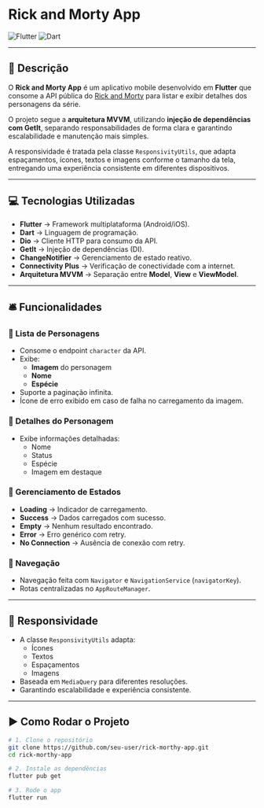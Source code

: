 # Rick and Morty App

![Flutter](https://img.shields.io/badge/Flutter-3.32.4-blue?logo=flutter)
![Dart](https://img.shields.io/badge/Dart-3.8.1-blue?logo=dart)

---

## 📃 Descrição

O **Rick and Morty App** é um aplicativo mobile desenvolvido em **Flutter** que consome a API pública do [Rick and Morty](https://rickandmortyapi.com/) para listar e exibir detalhes dos personagens da série.  

O projeto segue a **arquitetura MVVM**, utilizando **injeção de dependências com GetIt**, separando responsabilidades de forma clara e garantindo escalabilidade e manutenção mais simples.  

A responsividade é tratada pela classe `ResponsivityUtils`, que adapta espaçamentos, ícones, textos e imagens conforme o tamanho da tela, entregando uma experiência consistente em diferentes dispositivos.

---

## 💻 Tecnologias Utilizadas

- **Flutter** → Framework multiplataforma (Android/iOS).  
- **Dart** → Linguagem de programação.  
- **Dio** → Cliente HTTP para consumo da API.  
- **GetIt** → Injeção de dependências (DI).  
- **ChangeNotifier** → Gerenciamento de estado reativo.  
- **Connectivity Plus** → Verificação de conectividade com a internet.  
- **Arquitetura MVVM** → Separação entre **Model**, **View** e **ViewModel**.  

---

## 🛎️ Funcionalidades

### 🔹 Lista de Personagens
- Consome o endpoint `character` da API.  
- Exibe:
  - **Imagem** do personagem  
  - **Nome**  
  - **Espécie**  
- Suporte a paginação infinita.  
- Ícone de erro exibido em caso de falha no carregamento da imagem.  

### 🔹 Detalhes do Personagem
- Exibe informações detalhadas:
  - Nome  
  - Status  
  - Espécie  
  - Imagem em destaque  

### 🔹 Gerenciamento de Estados
- **Loading** → Indicador de carregamento.  
- **Success** → Dados carregados com sucesso.  
- **Empty** → Nenhum resultado encontrado.  
- **Error** → Erro genérico com retry.  
- **No Connection** → Ausência de conexão com retry.  

### 🔹 Navegação
- Navegação feita com `Navigator` e `NavigationService` (`navigatorKey`).  
- Rotas centralizadas no `AppRouteManager`.  

---

## 📱 Responsividade

- A classe `ResponsivityUtils` adapta:
  - Ícones  
  - Textos  
  - Espaçamentos  
  - Imagens  
- Baseada em `MediaQuery` para diferentes resoluções.  
- Garantindo escalabilidade e experiência consistente.  

---

## ▶️ Como Rodar o Projeto

```bash
# 1. Clone o repositório
git clone https://github.com/seu-user/rick-morthy-app.git
cd rick-morthy-app

# 2. Instale as dependências
flutter pub get

# 3. Rode o app
flutter run
